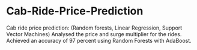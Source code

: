 # Cab-Ride-Price-Prediction
Cab ride price prediction: (Random forests, Linear Regression, Support Vector Machines)
Analysed the price and surge multiplier for the rides. Achieved an accuracy of 97 percent using Random Forests with AdaBoost.
